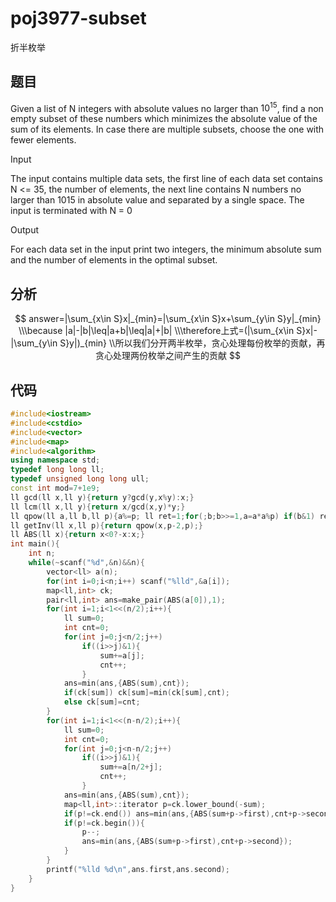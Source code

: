 # poj3977-subset

折半枚举

## 题目

Given a list of N integers with absolute values no larger than $10^{15}$, find a non empty subset of these numbers which minimizes the absolute value of the sum of its elements. In case there are multiple subsets, choose the one with fewer elements.

Input

The input contains multiple data sets, the first line of each data set contains N <= 35, the number of elements, the next line contains N numbers no larger than 1015 in absolute value and separated by a single space. The input is terminated with N = 0

Output

For each data set in the input print two integers, the minimum absolute sum and the number of elements in the optimal subset.

## 分析

$$
answer=|\sum_{x\in S}x|_{min}=|\sum_{x\in S}x+\sum_{y\in S}y|_{min}
\\\because |a|-|b|\leq|a+b|\leq|a|+|b|
\\\therefore上式=(|\sum_{x\in S}x|-|\sum_{y\in S}y|)_{min}
\\所以我们分开两半枚举，贪心处理每份枚举的贡献，再贪心处理两份枚举之间产生的贡献
$$



## 代码

```C++
#include<iostream>
#include<cstdio>
#include<vector>
#include<map>
#include<algorithm>
using namespace std;
typedef long long ll;
typedef unsigned long long ull;
const int mod=7+1e9;
ll gcd(ll x,ll y){return y?gcd(y,x%y):x;}
ll lcm(ll x,ll y){return x/gcd(x,y)*y;}
ll qpow(ll a,ll b,ll p){a%=p; ll ret=1;for(;b;b>>=1,a=a*a%p) if(b&1) ret=ret*a%p; return ret;}
ll getInv(ll x,ll p){return qpow(x,p-2,p);}
ll ABS(ll x){return x<0?-x:x;}
int main(){
    int n;
    while(~scanf("%d",&n)&&n){
        vector<ll> a(n);
        for(int i=0;i<n;i++) scanf("%lld",&a[i]);
        map<ll,int> ck;
        pair<ll,int> ans=make_pair(ABS(a[0]),1);
        for(int i=1;i<1<<(n/2);i++){
            ll sum=0;
            int cnt=0;
            for(int j=0;j<n/2;j++)
                if((i>>j)&1){   
                    sum+=a[j];
                    cnt++;
                }
            ans=min(ans,{ABS(sum),cnt});
            if(ck[sum]) ck[sum]=min(ck[sum],cnt);
            else ck[sum]=cnt;
        }
        for(int i=1;i<1<<(n-n/2);i++){
            ll sum=0;
            int cnt=0;
            for(int j=0;j<n-n/2;j++)
                if((i>>j)&1){
                    sum+=a[n/2+j];
                    cnt++;
                }
            ans=min(ans,{ABS(sum),cnt});
            map<ll,int>::iterator p=ck.lower_bound(-sum);
            if(p!=ck.end()) ans=min(ans,{ABS(sum+p->first),cnt+p->second});
            if(p!=ck.begin()){
                p--;
                ans=min(ans,{ABS(sum+p->first),cnt+p->second});
            }
        }
        printf("%lld %d\n",ans.first,ans.second);
    }
}
```

